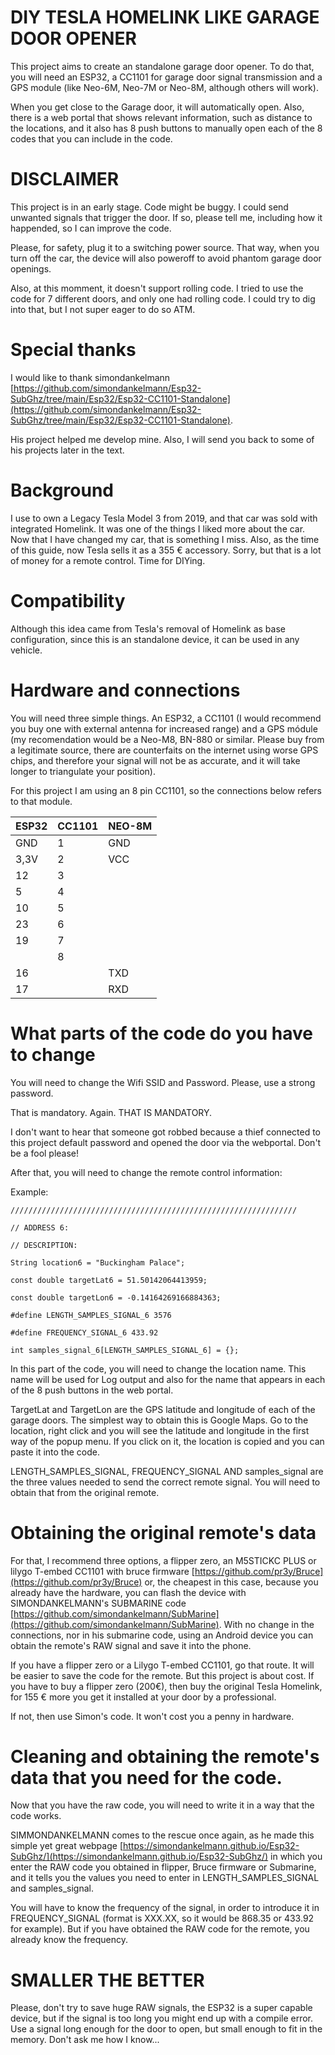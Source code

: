# DIY TESLA HOMELINK LIKE GARAGE DOOR OPENER

This project aims to create an standalone garage door opener. To do that, you will need an ESP32, a CC1101 for garage door signal transmission and a GPS module (like Neo-6M, Neo-7M or Neo-8M, although others will work). 

When you get close to the Garage door, it will automatically open. Also, there is a web portal that shows relevant information, such as distance to the locations, and it also has 8 push buttons to manually open each of the 8 codes that you can include in the code.

# DISCLAIMER

This project is in an early stage. Code might be buggy. I could send unwanted signals that trigger the door. If so, please tell me, including how it happended, so I can improve the code.

Please, for safety, plug it to a switching power source. That way, when you turn off the car, the device will also poweroff to avoid phantom garage door openings.

Also, at this momment, it doesn't support rolling code. I tried to use the code for 7 different doors, and only one had rolling code. I could try to dig into that, but I not super eager to do so ATM. 

# Special thanks

I would like to thank simondankelmann [https://github.com/simondankelmann/Esp32-SubGhz/tree/main/Esp32/Esp32-CC1101-Standalone](https://github.com/simondankelmann/Esp32-SubGhz/tree/main/Esp32/Esp32-CC1101-Standalone).

His project helped me develop mine. Also, I will send you back to some of his projects later in the text.

# Background

I use to own a Legacy Tesla Model 3 from 2019, and that car was sold with integrated Homelink. It was one of the things I liked more about the car. Now that I have changed my car, that is something I miss. Also, as the time of this guide, now Tesla sells it as a 355 € accessory. Sorry, but that is a lot of money for a remote control. Time for DIYing.

# Compatibility

Although this idea came from Tesla's removal of Homelink as base configuration, since this is an standalone device, it can be used in any vehicle.  

# Hardware and connections

You will need three simple things. An ESP32, a CC1101 (I would recommend you buy one with external antenna for increased range) and a GPS módule (my recomendation would be a Neo-M8, BN-880 or similar. Please buy from a legitimate source, there are counterfaits on the internet using worse GPS chips, and therefore your signal will not be as accurate, and it will take longer to triangulate your position). 

For this project I am using an 8 pin CC1101, so the connections below refers to that module.

| ESP32 | CC1101 | NEO-8M |
| ----- | ----- | ----- |
| GND | 1 | GND |
| 3,3V | 2 | VCC |
| 12 | 3 | |
| 5 | 4 | |
| 10 | 5 | |
| 23 | 6 | | 
| 19 | 7 | |
| | 8 | |
| 16 | | TXD |
| 17 | | RXD |


# What parts of the code do you have to change

You will need to change the Wifi SSID and Password. Please, use a strong password.

That is mandatory. Again. THAT IS MANDATORY.

I don't want to hear that someone got robbed because a thief connected to this project default password and opened the door via the webportal. Don't be a fool please!

After that, you will need to change the remote control information:

Example:
```
////////////////////////////////////////////////////////////////

// ADDRESS 6: 

// DESCRIPTION: 

String location6 = "Buckingham Palace";

const double targetLat6 = 51.50142064413959;

const double targetLon6 = -0.14164269166884363;

#define LENGTH_SAMPLES_SIGNAL_6 3576

#define FREQUENCY_SIGNAL_6 433.92

int samples_signal_6[LENGTH_SAMPLES_SIGNAL_6] = {};
```

In this part of the code, you will need to change the location name. This name will be used for Log output and also for the name that appears in each of the 8 push buttons in the web portal.

TargetLat and TargetLon are the GPS latitude and longitude of each of the garage doors. The simplest way to obtain this is Google Maps. Go to the location, right click and you will see the latitude and longitude in the first way of the popup menu. If you click on it, the location is copied and you can paste it into the code.

LENGTH_SAMPLES_SIGNAL, FREQUENCY_SIGNAL AND samples_signal are the three values needed to send the correct remote signal. You will need to obtain that from the original remote.

# Obtaining the original remote's data

For that, I recommend three options, a flipper zero, an M5STICKC PLUS or lilygo T-embed CC1101 with bruce firmware [https://github.com/pr3y/Bruce](https://github.com/pr3y/Bruce) or, the cheapest in this case, because you already have the hardware, you can flash the device with SIMONDANKELMANN's SUBMARINE code [https://github.com/simondankelmann/SubMarine](https://github.com/simondankelmann/SubMarine). With no change in the connections, nor in his submarine code, using an Android device you can obtain the remote's RAW signal and save it into the phone.

If you have a flipper zero or a Lilygo T-embed CC1101, go that route. It will be easier to save the code for the remote. But this project is about cost. If you have to buy a flipper zero (200€), then buy the original Tesla Homelink, for 155 € more you get it installed at your door by a professional.

If not, then use Simon's code. It won't cost you a penny in hardware.

# Cleaning and obtaining the remote's data that you need for the code.

Now that you have the raw code, you will need to write it in a way that the code works.

SIMMONDANKELMANN comes to the rescue once again, as he made this simple yet great webpage [https://simondankelmann.github.io/Esp32-SubGhz/](https://simondankelmann.github.io/Esp32-SubGhz/) in which you enter the RAW code you obtained in flipper, Bruce firmware or Submarine, and it tells you the values you need to enter in LENGTH_SAMPLES_SIGNAL and samples_signal.

You will have to know the frequency of the signal, in order to introduce it in FREQUENCY_SIGNAL (format is XXX.XX, so it would be 868.35 or 433.92 for example). But if you have obtained the RAW code for the remote, you already know the frequency.

# SMALLER THE BETTER

Please, don't try to save huge RAW signals, the ESP32 is a super capable device, but if the signal is too long you might end up with a compile error. Use a signal long enough for the door to open, but small enough to fit in the memory. Don't ask me how I know...
